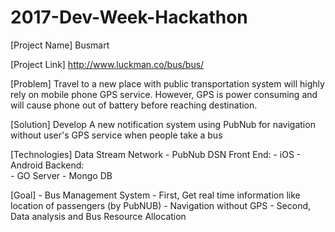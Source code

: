 # 2017-Dev-Week-Hackathon

[Project Name]
Busmart

[Project Link]
http://www.luckman.co/bus/bus/

[Problem]
Travel to a new place with public transportation system will highly rely on mobile phone GPS service. However, GPS is power consuming and will cause phone out of battery before reaching destination. 

[Solution]
Develop A new notification system using PubNub for navigation without user's GPS service when people take a bus

[Technologies]
Data Stream Network
	- PubNub DSN
Front End:
	- iOS
	- Android
Backend:	
	- GO Server
	- Mongo DB

[Goal]
	- Bus Management System
	    - First, Get real time information like location of passengers (by PubNUB)
	    - Navigation without GPS
	- Second, Data analysis and Bus Resource Allocation
